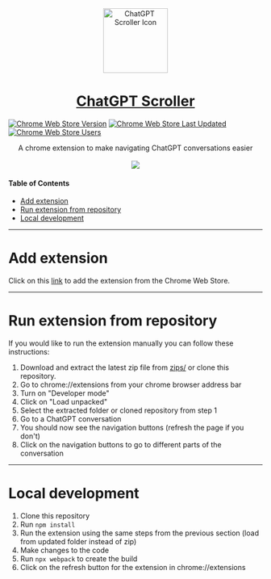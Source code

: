<div align="center">
  <a href="https://chromewebstore.google.com/detail/chatgpt-scroller/pelmadpbepelidfneidllbkmepmdpckd">
      <img src="https://github.com/user-attachments/assets/ab2135ef-f5f4-4408-946a-3423a3dd5b5a" width="128" height="128" alt="ChatGPT Scroller Icon" />
  </a>
  <h1>
    <a href="https://chromewebstore.google.com/detail/chatgpt-scroller/pelmadpbepelidfneidllbkmepmdpckd">
      ChatGPT Scroller
    </a>
  </h1>
</div>

[![Chrome Web Store Version](https://img.shields.io/chrome-web-store/v/pelmadpbepelidfneidllbkmepmdpckd)](https://chromewebstore.google.com/detail/chatgpt-scroller/pelmadpbepelidfneidllbkmepmdpckd)
[![Chrome Web Store Last Updated](https://img.shields.io/chrome-web-store/last-updated/pelmadpbepelidfneidllbkmepmdpckd)](https://chromewebstore.google.com/detail/chatgpt-scroller/pelmadpbepelidfneidllbkmepmdpckd)
[![Chrome Web Store Users](https://img.shields.io/chrome-web-store/users/pelmadpbepelidfneidllbkmepmdpckd)](https://chromewebstore.google.com/detail/chatgpt-scroller/pelmadpbepelidfneidllbkmepmdpckd)

<div align="center">
  <div>A chrome extension to make navigating ChatGPT conversations easier</div>
  <br />
  <img src="https://github.com/user-attachments/assets/947509b5-e2b2-4eb3-a7d9-4555e3903fa6" />
</div>

#### Table of Contents

- [Add extension](#add-extension)
- [Run extension from repository](#run-extension-from-repository)
- [Local development](#local-development)

---

# Add extension

Click on this [link](https://chromewebstore.google.com/detail/chatgpt-scroller/pelmadpbepelidfneidllbkmepmdpckd) to add the extension from the Chrome Web Store.

---

# Run extension from repository

If you would like to run the extension manually you can follow these instructions:

1. Download and extract the latest zip file from [zips/](https://github.com/samimsu/chatgpt-scroller/blob/master/zips) or clone this repository.
2. Go to chrome://extensions from your chrome browser address bar
3. Turn on "Developer mode"
4. Click on "Load unpacked"
5. Select the extracted folder or cloned repository from step 1
6. Go to a ChatGPT conversation
7. You should now see the navigation buttons (refresh the page if you don't)
8. Click on the navigation buttons to go to different parts of the conversation

---

# Local development

1. Clone this repository
2. Run `npm install`
3. Run the extension using the same steps from the previous section (load from updated folder instead of zip)
4. Make changes to the code
5. Run `npx webpack` to create the build
6. Click on the refresh button for the extension in chrome://extensions
